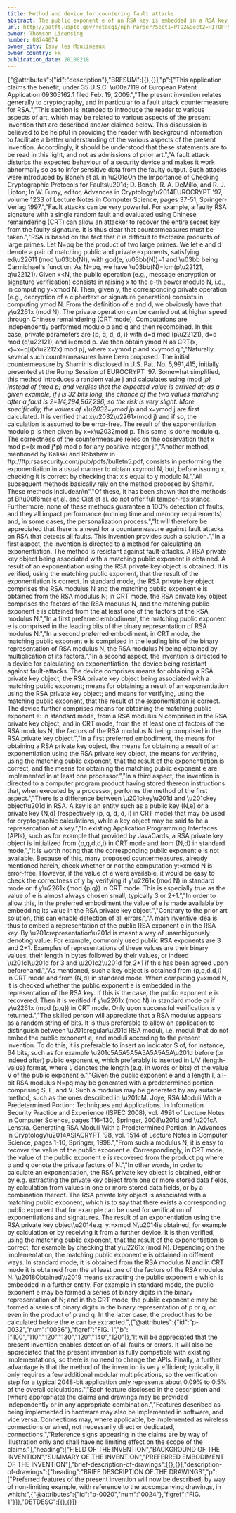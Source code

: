 ```yaml
---
title: Method and device for countering fault attacks
abstract: The public exponent e of an RSA key is embedded in a RSA key object that lacks this exponent. During exponentiation, the public exponent e may be extracted and used to verify that the result of the exponentiation is correct. The result is output only if this is the case. The invention counters fault-attacks. Also provided are an apparatus and a computer program product.
url: http://patft.uspto.gov/netacgi/nph-Parser?Sect1=PTO2&Sect2=HITOFF&p=1&u=%2Fnetahtml%2FPTO%2Fsearch-adv.htm&r=1&f=G&l=50&d=PALL&S1=08744074&OS=08744074&RS=08744074
owner: Thomson Licensing
number: 08744074
owner_city: Issy les Moulineaux
owner_country: FR
publication_date: 20100218
---
```


{"@attributes":{"id":"description"},"BRFSUM":[{},{}],"p":["This application claims the benefit, under 35 U.S.C. \u00a7119 of European Patent Application 09305162.1 filed Feb. 19, 2009.","The present invention relates generally to cryptography, and in particular to a fault attack countermeasure for RSA.","This section is intended to introduce the reader to various aspects of art, which may be related to various aspects of the present invention that are described and\/or claimed below. This discussion is believed to be helpful in providing the reader with background information to facilitate a better understanding of the various aspects of the present invention. Accordingly, it should be understood that these statements are to be read in this light, and not as admissions of prior art.","A fault attack disturbs the expected behaviour of a security device and makes it work abnormally so as to infer sensitive data from the faulty output. Such attacks were introduced by Boneh et al. in \u201cOn the Importance of Checking Cryptographic Protocols for Faults\u201d; D. Boneh, R. A. DeMillo, and R. J. Lipton; In W. Fumy, editor, Advances in Cryptology\u2014EUROCRYPT '97, volume 1233 of Lecture Notes in Computer Science, pages 37-51, Springer-Verlag 1997.","Fault attacks can be very powerful. For example, a faulty RSA signature with a single random fault and evaluated using Chinese remaindering (CRT) can allow an attacker to recover the entire secret key from the faulty signature. It is thus clear that countermeasures must be taken.","RSA is based on the fact that it is difficult to factorize products of large primes. Let N=pq be the product of two large primes. We let e and d denote a pair of matching public and private exponents, satisfying ed\u22611 (mod \u03bb(N)), with gcd(e, \u03bb(N))=1 and \u03bb being Carmichael's function. As N=pq, we have \u03bb(N)=lcm(p\u22121, q\u22121). Given x<N, the public operation (e.g., message encryption or signature verification) consists in raising x to the e-th power modulo N, i.e., in computing y=xmod N. Then, given y, the corresponding private operation (e.g., decryption of a ciphertext or signature generation) consists in computing ymod N. From the definition of e and d, we obviously have that y\u2261x (mod N). The private operation can be carried out at higher speed through Chinese remaindering (CRT mode). Computations are independently performed modulo p and q and then recombined. In this case, private parameters are {p, q, d, d, i} with d=d mod (p\u22121), d=d mod (q\u22121), and i=qmod p. We then obtain ymod N as CRT(x, x)=x+q[i(x\u2212x) mod p], where x=ymod p and x=ymod q.","Naturally, several such countermeasures have been proposed. The initial countermeasure by Shamir is disclosed in U.S. Pat. No. 5,991,415, initially presented at the Rump Session of EUROCRYPT '97. Somewhat simplified, this method introduces a random value j and calculates using (mod j*p) instead of (mod p) and verifies that the expected value is arrived at; as a given example, if j is 32 bits long, the chance of the two values matching after a fault is 2=1\/4,294,967,296, so the risk is very slight. More specifically, the values of x\u2032=ymod j*p and x=ymod j are first calculated. It is verified that x\u2032\u2261x(mod j) and if so, the calculation is assumed to be error-free. The result of the exponentiation modulo p is then given by x=x\u2032mod p. This same is done modulo q. The correctness of the countermeasure relies on the observation that x mod p=(x mod j*p) mod p for any positive integer j.","Another method, mentioned by Kaliski and Robshaw in ftp:\/\/ftp.rsasecurity.com\/pub\/pdfs\/bulletn5.pdf, consists in performing the exponentiation in a usual manner to obtain x=ymod N, but, before issuing x, checking it is correct by checking that xis equal to y modulo N.","All subsequent methods basically rely on the method proposed by Shamir. These methods include:\n\n","Of these, it has been shown that the methods of Bl\u00f6mer et al. and Ciet et al. do not offer full tamper-resistance. Furthermore, none of these methods guarantee a 100% detection of faults, and they all impact performance (running time and memory requirements) and, in some cases, the personalization process.","It will therefore be appreciated that there is a need for a countermeasure against fault attacks on RSA that detects all faults. This invention provides such a solution.","In a first aspect, the invention is directed to a method for calculating an exponentiation. The method is resistant against fault-attacks. A RSA private key object being associated with a matching public exponent is obtained. A result of an exponentiation using the RSA private key object is obtained. It is verified, using the matching public exponent, that the result of the exponentiation is correct. In standard mode, the RSA private key object comprises the RSA modulus N and the matching public exponent e is obtained from the RSA modulus N; in CRT mode, the RSA private key object comprises the factors of the RSA modulus N, and the matching public exponent e is obtained from the at least one of the factors of the RSA modulus N.","In a first preferred embodiment, the matching public exponent e is comprised in the leading bits of the binary representation of RSA modulus N.","In a second preferred embodiment, in CRT mode, the matching public exponent e is comprised in the leading bits of the binary representation of RSA modulus N, the RSA modulus N being obtained by multiplication of its factors.","In a second aspect, the invention is directed to a device for calculating an exponentiation, the device being resistant against fault-attacks. The device comprises means for obtaining a RSA private key object, the RSA private key object being associated with a matching public exponent; means for obtaining a result of an exponentiation using the RSA private key object; and means for verifying, using the matching public exponent, that the result of the exponentiation is correct. The device further comprises means for obtaining the matching public exponent e: in standard mode, from a RSA modulus N comprised in the RSA private key object; and in CRT mode, from the at least one of factors of the RSA modulus N, the factors of the RSA modulus N being comprised in the RSA private key object.","In a first preferred embodiment, the means for obtaining a RSA private key object, the means for obtaining a result of an exponentiation using the RSA private key object, the means for verifying, using the matching public exponent, that the result of the exponentiation is correct, and the means for obtaining the matching public exponent e are implemented in at least one processor.","In a third aspect, the invention is directed to a computer program product having stored thereon instructions that, when executed by a processor, performs the method of the first aspect.","There is a difference between \u201ckey\u201d and \u201ckey object\u201d in RSA. A key is an entity such as a public key (N,e) or a private key (N,d) (respectively (p, q, d, d, i) in CRT mode) that may be used for cryptographic calculations, while a key object may be said to be a representation of a key.","In existing Application Programming Interfaces (APIs), such as for example that provided by JavaCards, a RSA private key object is initialized from {p,q,d,d,i} in CRT mode and from {N,d} in standard mode.","It is worth noting that the corresponding public exponent e is not available. Because of this, many proposed countermeasures, already mentioned herein, check whether or not the computation y:=xmod N is error-free. However, if the value of e were available, it would be easy to check the correctness of y by verifying if y\u2261x (mod N) in standard mode or if y\u2261x (mod {p,q}) in CRT mode. This is especially true as the value of e is almost always chosen small, typically 3 or 2+1.","In order to allow this, in the preferred embodiment the value of e is made available by embedding its value in the RSA private key object.","Contrary to the prior art solution, this can enable detection of all errors.","A main inventive idea is thus to embed a representation of the public RSA exponent e in the RSA key. By \u201crepresentation\u201d is meant a way of unambiguously denoting value. For example, commonly used public RSA exponents are 3 and 2+1. Examples of representations of these values are their binary values, their length in bytes followed by their values, or indeed \u201c1\u201d for 3 and \u201c2\u201d for 2+1 if this has been agreed upon beforehand.","As mentioned, such a key object is obtained from {p,q,d,d,i} in CRT mode and from {N,d} in standard mode. When computing y=xmod N, it is checked whether the public exponent e is embedded in the representation of the RSA key. If this is the case, the public exponent e is recovered. Then it is verified if y\u2261x (mod N) in standard mode or if y\u2261x (mod {p,q}) in CRT mode. Only upon successful verification is y returned.","The skilled person will appreciate that a RSA modulus appears as a random string of bits. It is thus preferable to allow an application to distinguish between \u201cregular\u201d RSA moduli, i.e. moduli that do not embed the public exponent e, and moduli according to the present invention. To do this, it is preferable to insert an indicator S of, for instance, 64 bits, such as for example \u201c5A5A5A5A5A5A5A5A\u201d before (or indeed after) public exponent e, which preferably is inserted in L\/V (length-value) format, where L denotes the length (e.g. in words or bits) of the value V of the public exponent e.","Given the public exponent e and a length l, a l-bit RSA modulus N=pq may be generated with a predetermined portion comprising S, L, and V. Such a modulus may be generated by any suitable method, such as the ones described in \u201cM. Joye, RSA Moduli With a Predetermined Portion: Techniques and Applications. In Information Security Practice and Experience (ISPEC 2008), vol. 4991 of Lecture Notes in Computer Science, pages 116-130, Springer, 2008\u201d and \u201cA. Lenstra. Generating RSA Moduli With a Predetermined Portion. In Advances in Cryptology\u2014ASIACRYPT '98, vol. 1514 of Lecture Notes in Computer Science, pages 1-10, Springer, 1998.","From such a modulus N, it is easy to recover the value of the public exponent e. Correspondingly, in CRT mode, the value of the public exponent e is recovered from the product pq where p and q denote the private factors of N.","In other words, in order to calculate an exponentiation, the RSA private key object is obtained, either by e.g. extracting the private key object from one or more stored data fields, by calculation from values in one or more stored data fields, or by a combination thereof. The RSA private key object is associated with a matching public exponent, which is to say that there exists a corresponding public exponent that for example can be used for verification of exponentiations and signatures. The result of an exponentiation using the RSA private key object\u2014e.g. y:=xmod N\u2014is obtained, for example by calculation or by receiving it from a further device. It is then verified, using the matching public exponent, that the result of the exponentiation is correct, for example by checking that y\u2261x (mod N). Depending on the implementation, the matching public exponent e is obtained in different ways. In standard mode, it is obtained from the RSA modulus N and in CRT mode it is obtained from the at least one of the factors of the RSA modulus N. \u2018Obtained\u2019 means extracting the public exponent e which is embedded in a further entity. For example in standard mode, the public exponent e may be formed a series of binary digits in the binary representation of N; and in the CRT mode, the public exponent e may be formed a series of binary digits in the binary representation of p or q, or even in the product of p and q. In the latter case, the product has to be calculated before the e can be extracted.",{"@attributes":{"id":"p-0032","num":"0036"},"figref":"FIG. 1","b":["100","110","120","130","120","140","120"]},"It will be appreciated that the present invention enables detection of all faults or errors. It will also be appreciated that the present invention is fully compatible with existing implementations, so there is no need to change the APIs. Finally, a further advantage is that the method of the invention is very efficient; typically, it only requires a few additional modular multiplications, so the verification step for a typical 2048-bit application only represents about 0.09% to 0.5% of the overall calculations.","Each feature disclosed in the description and (where appropriate) the claims and drawings may be provided independently or in any appropriate combination.","Features described as being implemented in hardware may also be implemented in software, and vice versa. Connections may, where applicable, be implemented as wireless connections or wired, not necessarily direct or dedicated, connections.","Reference signs appearing in the claims are by way of illustration only and shall have no limiting effect on the scope of the claims."],"heading":["FIELD OF THE INVENTION","BACKGROUND OF THE INVENTION","SUMMARY OF THE INVENTION","PREFERRED EMBODIMENT OF THE INVENTION"],"brief-description-of-drawings":[{},{}],"description-of-drawings":{"heading":"BRIEF DESCRIPTION OF THE DRAWINGS","p":["Preferred features of the present invention will now be described, by way of non-limiting example, with reference to the accompanying drawings, in which:",{"@attributes":{"id":"p-0020","num":"0024"},"figref":"FIG. 1"}]},"DETDESC":[{},{}]}
